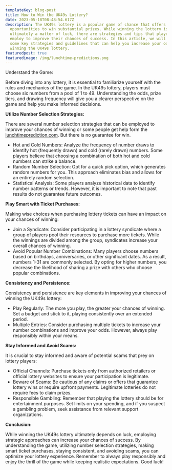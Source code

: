 ```yaml
---
templateKey: blog-post
title: How to Win the UK49s Lottery?
date: 2023-05-18T08:48:54.617Z
description: The UK49s lottery is a popular game of chance that offers exciting
  opportunities to win substantial prizes. While winning the lottery is
  ultimately a matter of luck, there are strategies and tips that players can
  employ to improve their chances of success. In this article, we will explore
  some key strategies and guidelines that can help you increase your odds of
  winning the UK49s lottery.
featuredpost: true
featuredimage: /img/lunchtime-predictions.png
---
```

Understand the Game:


Before diving into any lottery, it is essential to familiarize yourself with the rules and mechanics of the game. In the UK49s lottery, players must choose six numbers from a pool of 1 to 49. Understanding the odds, prize tiers, and drawing frequency will give you a clearer perspective on the game and help you make informed decisions.

**Utilize Number Selection Strategies:**


There are several number selection strategies that can be employed to improve your chances of winning or some people get help form the [lunchtimeprediction.com](https://lunchtimeprediction.com/). But there is no guarantee for win.

* Hot and Cold Numbers: Analyze the frequency of number draws to identify hot (frequently drawn) and cold (rarely drawn) numbers. Some players believe that choosing a combination of both hot and cold numbers can strike a balance.
* Random Number Selection: Opt for a quick pick option, which generates random numbers for you. This approach eliminates bias and allows for an entirely random selection.
* Statistical Analysis: Some players analyze historical data to identify number patterns or trends. However, it is important to note that past results do not guarantee future outcomes.

**Play Smart with Ticket Purchases:**

Making wise choices when purchasing lottery tickets can have an impact on your chances of winning:

* Join a Syndicate: Consider participating in a lottery syndicate where a group of players pool their resources to purchase more tickets. While the winnings are divided among the group, syndicates increase your overall chances of winning.
* Avoid Popular Number Combinations: Many players choose numbers based on birthdays, anniversaries, or other significant dates. As a result, numbers 1-31 are commonly selected. By opting for higher numbers, you decrease the likelihood of sharing a prize with others who choose popular combinations.

**Consistency and Persistence:**

Consistency and persistence are key elements in improving your chances of winning the UK49s lottery:

* Play Regularly: The more you play, the greater your chances of winning. Set a budget and stick to it, playing consistently over an extended period.
* Multiple Entries: Consider purchasing multiple tickets to increase your number combinations and improve your odds. However, always play responsibly within your means.

**Stay Informed and Avoid Scams:**

It is crucial to stay informed and aware of potential scams that prey on lottery players:

* Official Channels: Purchase tickets only from authorized retailers or official lottery websites to ensure your participation is legitimate.
* Beware of Scams: Be cautious of any claims or offers that guarantee lottery wins or require upfront payments. Legitimate lotteries do not require fees to claim prizes.
* Responsible Gambling: Remember that playing the lottery should be for entertainment purposes. Set limits on your spending, and if you suspect a gambling problem, seek assistance from relevant support organizations.

**Conclusion:**


While winning the UK49s lottery ultimately depends on luck, employing strategic approaches can increase your chances of success. By understanding the game, utilizing number selection strategies, making smart ticket purchases, staying consistent, and avoiding scams, you can optimize your lottery experience. Remember to always play responsibly and enjoy the thrill of the game while keeping realistic expectations. Good luck!